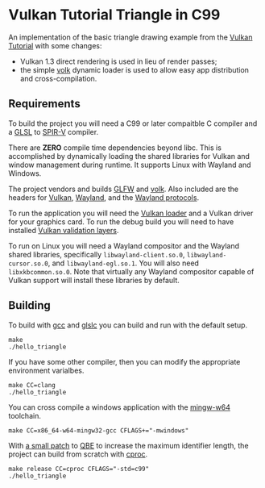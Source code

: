 # Vulkan Tutorial Triangle in C99

An implementation of the basic triangle drawing example from
the [Vulkan Tutorial][10] with some changes:

 - Vulkan 1.3 direct rendering is used in lieu of render passes;
 - the simple [volk][11] dynamic loader is
   used to allow easy app distribution and cross-compilation.


## Requirements

To build the project you will need a C99 or later compaitble C compiler and
a [GLSL][5] to [SPIR-V][6] compiler.

There are **ZERO** compile time dependencies beyond libc.
This is accomplished by dynamically loading the shared libraries for Vulkan
and window management during runtime. It supports Linux with Wayland
and Windows.

The project vendors and builds [GLFW][2] and [volk][11]. Also included
are the headers for [Vulkan][3], [Wayland][13], and the [Wayland
protocols][14].

To run the application you will need the [Vulkan loader][4]
and a Vulkan driver for your graphics card. To run the debug build
you will need to have installed [Vulkan validation layers][12].

To run on Linux you will need a Wayland compositor and the Wayland shared
libraries, specifically `libwayland-client.so.0`,
`libwayland-cursor.so.0`, and `libwayland-egl.so.1`. You will also need
`libxkbcommon.so.0`.
Note that virtually any Wayland compositor capable of Vulkan support will
install these libraries by default.

## Building

To build with [gcc][7] and [glslc][8] you can build and run with
the default setup.

```
make
./hello_triangle
```

If you have some other compiler, then you can modify the appropriate
environment varialbes.

```
make CC=clang
./hello_triangle
```

You can cross compile a windows application with the [mingw-w64][9] toolchain.

```
make CC=x86_64-w64-mingw32-gcc CFLAGS+="-mwindows"
```

With [a small patch][15] to [QBE][16] to increase the maximum identifier
length, the project can build from scratch with [cproc][1].

```
make release CC=cproc CFLAGS="-std=c99"
./hello_triangle
```

[1]: https://sr.ht/~mcf/cproc/
[2]: https://github.com/glfw/glfw
[3]: https://github.com/KhronosGroup/Vulkan-Headers
[4]: https://github.com/KhronosGroup/Vulkan-Loader
[5]: https://www.khronos.org/opengl/wiki/Core_Language_(GLSL)
[6]: https://registry.khronos.org/SPIR-V/
[7]: https://gcc.gnu.org/
[8]: https://github.com/google/shaderc
[9]: https://www.mingw-w64.org/
[10]: https://vulkan-tutorial.com/Drawing_a_triangle/Setup/Base_code
[11]: https://github.com/zeux/volk
[12]: https://github.com/KhronosGroup/Vulkan-ValidationLayers
[13]: https://gitlab.freedesktop.org/wayland/wayland
[14]: https://gitlab.freedesktop.org/wayland/wayland-protocols
[15]: https://musing.permutationlock.com/static/qbe_identifier_len_expansion.patch
[16]: https://c9x.me/compile/
